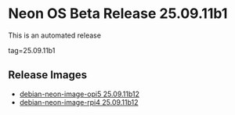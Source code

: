 # Neon OS Beta Release 25.09.11b1
This is an automated release

tag=25.09.11b1

## Release Images
- [debian-neon-image-opi5 25.09.11b12](https://download.neonaiservices.com/neon_os/core/rpi4/dev/debian-neon-image-rpi4_2025-09-11_03_08.img.xz)
- [debian-neon-image-rpi4 25.09.11b12](https://download.neonaiservices.com/neon_os/core/rpi4/dev/debian-neon-image-rpi4_2025-09-11_03_08.img.xz)
